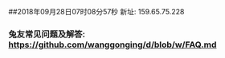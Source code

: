 ##2018年09月28日07时08分57秒 新址: 159.65.75.228
### 兔友常见问题及解答: https://github.com/wanggonging/d/blob/w/FAQ.md
